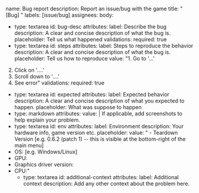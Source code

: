 name: Bug report
description: Report an issue/bug with the game
title: "[Bug] "
labels: [issue/bug]
assignees:
body:
  - type: textarea
  id: bug-desc
  attributes:
    label: Describe the bug
    description: A clear and concise description of what the bug is.
    placeholder: Tell us what happened
  validations:
    required: true
  - type: textarea
  id: steps
  attributes:
    label: Steps to reproduce the behavior
    description: A clear and concise description of what the bug is.
    placeholder: Tell us how to reproduce
    value: "1. Go to '...'
2. Click on '....'
3. Scroll down to '....'
4. See error"
  validations:
    required: true
  - type: textarea
  id: expected
  attributes:
    label: Expected behavior
    description: A clear and concise description of what you expected to happen.
    placeholder: What was suppose to happen
  - type: markdown
    attributes:
    value: |
      If applicable, add screenshots to help explain your problem.
  - type: textarea
  id: env
  attributes:
    label: Environment
    description: Your hardware info, game version etc.
    placeholder: 
    value: " - Teardown Version [e.g. 0.6.2 (patch 1) -- this is visible at the bottom-right of the main menu]
- OS: [e.g. Windows/Linux]
- GPU:
- Graphics driver version:
- CPU:"
  - type: textarea
  id: additional-context
  attributes:
    label: Additional context
    description: Add any other context about the problem here.
